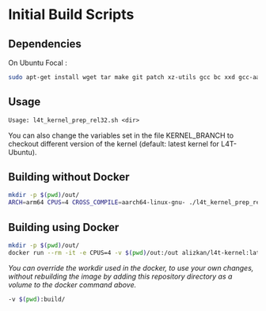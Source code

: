 # Initial Build Scripts

## Dependencies

On Ubuntu Focal :

```sh
sudo apt-get install wget tar make git patch xz-utils gcc bc xxd gcc-aarch64-linux-gnu build-essential bison flex python3 python3-distutils python3-dev swig python python-dev kmod
```

## Usage

```txt
Usage: l4t_kernel_prep_rel32.sh <dir>
```

You can also change the variables set in the file KERNEL_BRANCH to checkout different version of the kernel (default: latest kernel for L4T-Ubuntu).

## Building without Docker

```sh
mkdir -p $(pwd)/out/
ARCH=arm64 CPUS=4 CROSS_COMPILE=aarch64-linux-gnu- ./l4t_kernel_prep_rel32.sh out/
```

## Building using Docker

```sh
mkdir -p $(pwd)/out/
docker run --rm -it -e CPUS=4 -v $(pwd)/out:/out alizkan/l4t-kernel:latest
```

*You can override the workdir used in the docker, to use your own changes, without rebuilding the image by adding this repository directory as a volume to the docker command above.*

```sh
-v $(pwd):build/
```
